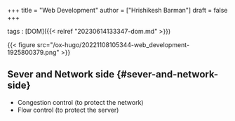 +++
title = "Web Development"
author = ["Hrishikesh Barman"]
draft = false
+++

tags
: [DOM]({{< relref "20230614133347-dom.md" >}})

{{< figure src="/ox-hugo/20221108105344-web_development-1925800379.png" >}}


## Sever and Network side {#sever-and-network-side}

-   Congestion control (to protect the network)
-   Flow control (to protect the server)
